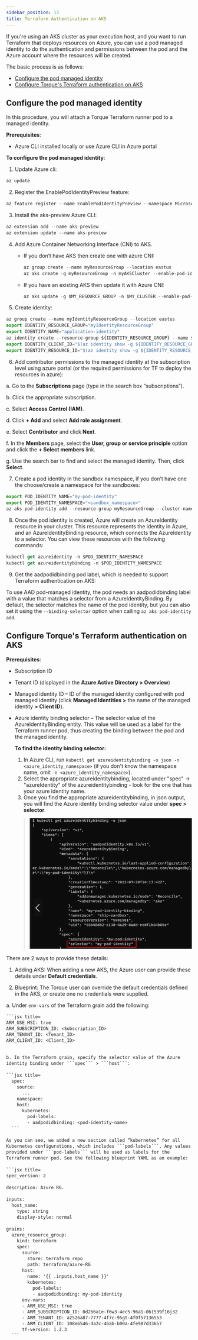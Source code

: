 ```yaml
---
sidebar_position: 13
title: Terraform Authentication on AKS
---
```


If you're using an AKS cluster as your execution host, and you want to run Terraform that deploys resources on Azure, you can use a  pod managed identity to do the authentication and permissions between the pod and the Azure account where the resources will be created.

The basic process is as follows:
* [Configure the pod managed identity](#configure-the-pod-managed-identity)
* [Configure Torque's Terraform authentication on AKS](#configure-torques-terraform-authentication-on-aks)

## Configure the pod managed identity
In this procedure, you will attach a Torque Terraform runner pod to a managed identity.

__Prerequisites__:
* Azure CLI installed locally or use Azure CLI in Azure portal


__To configure the pod managed identity__:

1. Update Azure cli:
  ```jsx title=
  az update
  ```

2.	Register the EnablePodIdentityPreview feature: 
  ```jsx title=
  az feature register --name EnablePodIdentityPreview --namespace Microsoft.ContainerService
  ```

3.	Install the aks-preview Azure CLI:
  ```jsx title=
  az extension add --name aks-preview
  az extension update --name aks-preview
  ```

4.	Add Azure Container Networking Interface (CNI) to AKS.
  
    * If you don’t have AKS then create one with azure CNI:

      ```jsx title=
      az group create --name myResourceGroup --location eastus
      az aks create -g myResourceGroup -n myAKSCluster --enable-pod-identity --network-plugin azure
      ```

     * If you have an existing AKS then update it with Azure CNI:
       ```jsx title=
       az aks update -g $MY_RESOURCE_GROUP -n $MY_CLUSTER --enable-pod-identity
       ```

5.	Create identity:
  ```jsx title=
  az group create --name myIdentityResourceGroup --location eastus
  export IDENTITY_RESOURCE_GROUP="myIdentityResourceGroup"
  export IDENTITY_NAME="application-identity"
  az identity create --resource-group ${IDENTITY_RESOURCE_GROUP} --name ${IDENTITY_NAME}
  export IDENTITY_CLIENT_ID="$(az identity show -g ${IDENTITY_RESOURCE_GROUP} -n ${IDENTITY_NAME} --query clientId -otsv)"
  export IDENTITY_RESOURCE_ID="$(az identity show -g ${IDENTITY_RESOURCE_GROUP} -n ${IDENTITY_NAME} --query id -otsv)"
  ```

6.	Add contributor permissions to the managed identity at the subscription level using azure portal (or the required permissions for TF to deploy the resources in azure):

  a. Go to the __Subscriptions__ page (type in the search box “subscriptions”).

  b. Click the appropriate subscription.

  c. Select __Access Control (IAM)__.

  d. Click __+ Add__ and select __Add role assignment__.

  e. Select __Contributor__ and click __Next__.

  f. In the __Members__ page, select the __User, group or service principle__ option and click the __+ Select members__ link.

  g. Use the search bar to find and select the managed identity. Then, click __Select__.

7.	Create a pod identity in the sandbox namespace, if you don’t have one the choose/create a namespace for the sandboxes:
  ```jsx title=
  export POD_IDENTITY_NAME="my-pod-identity"
  export POD_IDENTITY_NAMESPACE="<sandbox_namespace>"
  az aks pod-identity add --resource-group myResourceGroup --cluster-name myAKSCluster --namespace ${POD_IDENTITY_NAMESPACE}  --name ${POD_IDENTITY_NAME} --identity-resource-id ${IDENTITY_RESOURCE_ID}
  ```

8.	Once the pod identity is created, Azure will create an AzureIdentity resource in your cluster. This resource represents the identity in Azure, and an AzureIdentityBinding resource, which connects the AzureIdentity to a selector. You can view these resources with the following commands:
  ```jsx title=
  kubectl get azureidentity -n $POD_IDENTITY_NAMESPACE
  kubectl get azureidentitybinding -n $POD_IDENTITY_NAMESPACE
  ```

9.	Get the aadpodidbinding pod label, which is needed to support Terraform authentication on AKS: 

  To use AAD pod-managed identity, the pod needs an aadpodidbinding label with a value that matches a selector from a AzureIdentityBinding. By default, the selector matches the name of the pod identity, but you can also set it using the ```--binding-selector``` option when calling ```az aks pod-identity add```.

## Configure Torque's Terraform authentication on AKS

__Prerequisites__:
* Subscription ID
* Tenant ID (displayed in the __Azure Active Directory > Overview__)
* Managed identity ID – ID of the managed identity configured with pod managed identity (click __Managed Identities >__ the name of the managed identity __> Client ID__).
* Azure identity binding selector – The selector value of the AzureIdentityBinding entity. This value will be used as a label for the Terraform runner pod, thus creating the binding between the pod and the managed identity. 
  
  __To find the identity binding selector:__
  
  1. In Azure CLI, run ```kubectl get azureidentitybinding -o json -n <azure_identity_namespace>``` (if you don't know the namespace name, omit ```-n <azure_identity_namespace>```). 
  2. Select the appropriate azureidentitybinding, located under  "spec" -> "azureIdentity" of the azureidentitybinding - look for the one that has your azure identity name. 
  3. Once you find the appropriate azureidentitybinding, in json output, you will find the Azure identity binding selector value under __spec > selector__.
  > ![Locale Dropdown](/img/managed-identity.png)

There are 2 ways to provide these details:
1.	Adding AKS: When adding a new AKS, the Azure user can provide these details under __Default credentials__.

2.	Blueprint: The Torque user can override the default credentials defined in the AKS, or create one no credentials were supplied.

  a. Under ```env-vars``` of the Terraform grain add the following:

    ```jsx title=
    ARM_USE_MSI: true
    ARM_SUBSCRIPTION_ID: <Subscription_ID>
    ARM_TENANT_ID: <Tenant_ID>
    ARM_CLIENT_ID: <Client_ID>
  ```

  b. In the Terraform grain, specify the selector value of the Azure identity binding under ```spec``` > ```host```:

  ```jsx title=
    spec:
      source:
        ...
      namespace:
      host:
        kubernetes:
          pod-labels:
          - aadpodidbinding: <pod-identity-name>
    ```

  As you can see, we added a new section called “kubernetes” for all Kubernetes configurations, which includes ```pod-labels```. Any values provided under ```pod-labels``` will be used as labels for the Terraform runner pod. See the following blueprint YAML as an example:

 ```jsx title=
  spec_version: 2

  description: Azure RG.

  inputs:
    host_name:
      type: string
      display-style: normal

  grains:
    azure_resource_group:
      kind: terraform
      spec:
        source:
          store: terraform_repo
          path: terraform/azure-RG
        host:
          name: '{{ .inputs.host_name }}'
          kubernetes:
            pod-labels:
            - aadpodidbinding: my-pod-identity
        env-vars: 
        - ARM_USE_MSI: true
        - ARM_SUBSCRIPTION_ID: 0d266a1e-f6w3-4ec5-96a1-061539f16j32
        - ARM_TENANT_ID: a2526a87-7777-4f7c-95gt-4f0f57136553
        - ARM_CLIENT_ID: 108e6546-da2c-46ab-b00a-4fe987d33657
        tf-version: 1.2.3
    ```